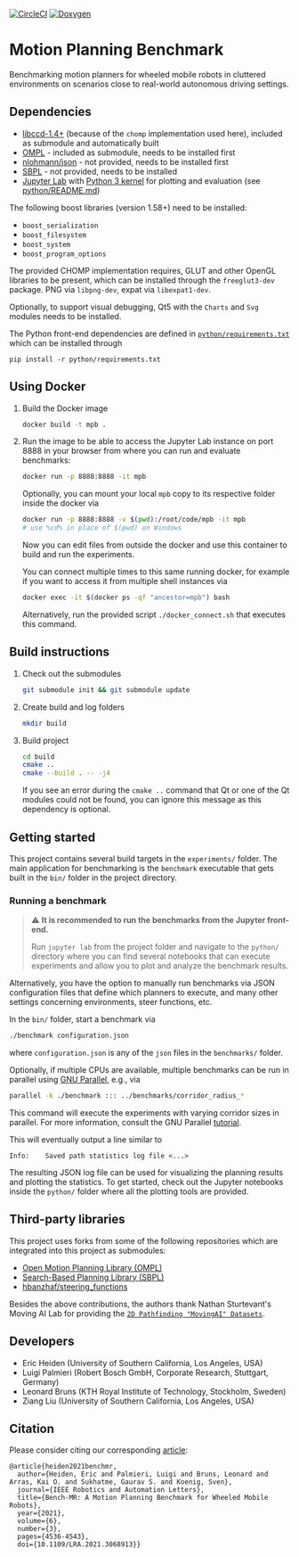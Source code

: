 [![CircleCI](https://circleci.com/gh/circleci/circleci-docs.svg?style=shield)](https://circleci.com/gh/robot-motion/bench-mr)
[![Doxygen](https://github.com/robot-motion/bench-mr/actions/workflows/main.yml/badge.svg)](https://github.com/robot-motion/bench-mr/actions/workflows/main.yml)

# Motion Planning Benchmark
Benchmarking motion planners for wheeled mobile robots in cluttered environments on scenarios close to real-world autonomous driving settings.

## Dependencies
* [libccd-1.4+](https://github.com/danfis/libccd/releases/tag/v1.4) (because of the `chomp` implementation used here), included as submodule and automatically built
* [OMPL](https://github.com/ompl/ompl) - included as submodule, needs to be installed first
* [nlohmann/json](https://github.com/nlohmann/json) - not provided, needs to be installed first
* [SBPL](https://github.com/sbpl/sbpl) - not provided, needs to be installed
* [Jupyter Lab](https://github.com/jupyterlab/jupyterlab) with [Python 3 kernel](https://ipython.readthedocs.io/en/latest/install/kernel_install.html#kernels-for-python-2-and-3) for plotting and evaluation (see [python/README.md](python/README.md))

The following boost libraries (version 1.58+) need to be installed:
* `boost_serialization`
* `boost_filesystem`
* `boost_system`
* `boost_program_options`

The provided CHOMP implementation requires, GLUT and other OpenGL libraries to be present, which can be installed through the `freeglut3-dev` package. PNG via `libpng-dev`, expat via `libexpat1-dev`.

Optionally, to support visual debugging, Qt5 with the `Charts` and `Svg` modules needs to be installed.

The Python front-end dependencies are defined in [`python/requirements.txt`](python/requirements.txt) which can be installed through
```
pip install -r python/requirements.txt
```

## Using Docker

1. Build the Docker image
    ```bash
    docker build -t mpb .
    ```

2. Run the image to be able to access the Jupyter Lab instance on port 8888 in your browser from where you can run and evaluate benchmarks:
    ```bash
    docker run -p 8888:8888 -it mpb
    ```
   Optionally, you can mount your local `mpb` copy to its respective folder inside the docker via
   ```bash
   docker run -p 8888:8888 -v $(pwd):/root/code/mpb -it mpb
   # use %cd% in place of $(pwd) on Windows
   ```
   Now you can edit files from outside the docker and use this container to build and run the experiments.

   You can connect multiple times to this same running docker, for example if you want to access it from multiple shell instances via
   ```bash
   docker exec -it $(docker ps -qf "ancestor=mpb") bash
   ```
   Alternatively, run the provided script `./docker_connect.sh` that executes this command.

## Build instructions
1.  Check out the submodules
    ```bash
    git submodule init && git submodule update
    ```
    
2.  Create build and log folders
    ```bash
    mkdir build
    ```

3.  Build project
    ```bash
    cd build
    cmake ..
    cmake --build . -- -j4
    ```
    If you see an error during the `cmake ..` command that Qt or one of the Qt modules could
    not be found, you can ignore this message as this dependency is optional.

## Getting started
This project contains several build targets in the `experiments/` folder.
The main application for benchmarking is the `benchmark` executable that gets built
in the `bin/` folder in the project directory.

### Running a benchmark
> ⚠ **It is recommended to run the benchmarks from the Jupyter front-end.**
> 
> Run `jupyter lab` from the project folder and navigate to the `python/` directory where you can find several notebooks that can execute experiments and allow you to plot and analyze the benchmark results.

Alternatively, you have the option to manually run benchmarks via JSON configuration files that define which planners to execute, and many other settings concerning environments, steer functions, etc.

In the `bin/` folder, start a benchmark via
```bash
./benchmark configuration.json
```
where `configuration.json` is any of the `json` files in the `benchmarks/` folder.

Optionally, if multiple CPUs are available, multiple benchmarks can be run in parallel
using [GNU Parallel](https://www.gnu.org/software/parallel/), e.g., via
```bash
parallel -k ./benchmark ::: ../benchmarks/corridor_radius_*
```
This command will execute the experiments with varying corridor sizes in parallel.
For more information, consult the GNU Parallel [tutorial](https://www.gnu.org/software/parallel/parallel_tutorial.html).


This will eventually output a line similar to
```
Info:    Saved path statistics log file <...>
```

The resulting JSON log file can be used for visualizing the planning results and plotting
the statistics. To get started, check out the Jupyter notebooks inside the `python/` folder 
where all the plotting tools are provided.

## Third-party libraries
This project uses forks from some of the following repositories which are integrated into this project as submodules:

* [Open Motion Planning Library (OMPL)](http://ompl.kavrakilab.org/)
* [Search-Based Planning Library (SBPL)](https://github.com/sbpl/sbpl/)
* [hbanzhaf/steering_functions](https://github.com/hbanzhaf/steering_functions)

Besides the above contributions, the authors thank Nathan Sturtevant's Moving AI Lab
for providing the [`2D Pathfinding "MovingAI" Datasets`](https://www.movingai.com/benchmarks/grids.html).

## Developers
* Eric Heiden (University of Southern California, Los Angeles, USA)
* Luigi Palmieri (Robert Bosch GmbH, Corporate Research, Stuttgart, Germany)
* Leonard Bruns (KTH Royal Institute of Technology, Stockholm, Sweden)
* Ziang Liu (University of Southern California, Los Angeles, USA)

## Citation
Please consider citing our corresponding [article](https://ieeexplore.ieee.org/document/9387068):

```
@article{heiden2021benchmr,
  author={Heiden, Eric and Palmieri, Luigi and Bruns, Leonard and Arras, Kai O. and Sukhatme, Gaurav S. and Koenig, Sven},
  journal={IEEE Robotics and Automation Letters}, 
  title={Bench-MR: A Motion Planning Benchmark for Wheeled Mobile Robots}, 
  year={2021},
  volume={6},
  number={3},
  pages={4536-4543},
  doi={10.1109/LRA.2021.3068913}}
```
